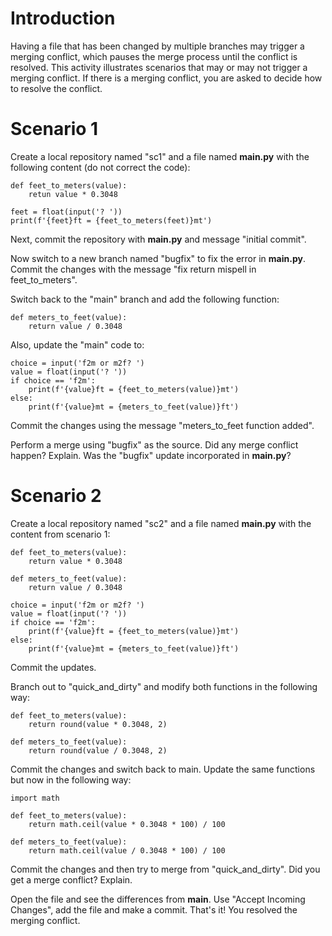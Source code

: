 # Introduction 

Having a file that has been changed by multiple branches may trigger a merging conflict, which pauses the merge process until the conflict is resolved. This activity illustrates scenarios that may or may not trigger a merging conflict. If there is a merging conflict, you are asked to decide how to resolve the conflict. 

# Scenario 1

Create a local repository named "sc1" and a file named **main.py** with the following content (do not correct the code): 

```
def feet_to_meters(value):
    retun value * 0.3048

feet = float(input('? '))
print(f'{feet}ft = {feet_to_meters(feet)}mt')
```

Next, commit the repository with **main.py** and message "initial commit". 

Now switch to a new branch named "bugfix" to fix the error in **main.py**. Commit the changes with the message "fix return mispell in feet_to_meters". 

Switch back to the "main" branch and add the following function: 

```
def meters_to_feet(value):
    return value / 0.3048
```

Also, update the "main" code to: 

```
choice = input('f2m or m2f? ')
value = float(input('? '))
if choice == 'f2m':
    print(f'{value}ft = {feet_to_meters(value)}mt')
else: 
    print(f'{value}mt = {meters_to_feet(value)}ft')
```

Commit the changes using the message "meters_to_feet function added". 

Perform a merge using "bugfix" as the source. Did any merge conflict happen? Explain. Was the "bugfix" update incorporated in **main.py**? 

# Scenario 2

Create a local repository named "sc2" and a file named **main.py** with the content from scenario 1: 

```
def feet_to_meters(value):
    return value * 0.3048

def meters_to_feet(value):
    return value / 0.3048

choice = input('f2m or m2f? ')
value = float(input('? '))
if choice == 'f2m':
    print(f'{value}ft = {feet_to_meters(value)}mt')
else: 
    print(f'{value}mt = {meters_to_feet(value)}ft')
```

Commit the updates. 

Branch out to "quick_and_dirty" and modify both functions in the following way: 

```
def feet_to_meters(value):
    return round(value * 0.3048, 2)

def meters_to_feet(value):
    return round(value / 0.3048, 2)
```

Commit the changes and switch back to main. Update the same functions but now in the following way: 

```
import math 

def feet_to_meters(value):
    return math.ceil(value * 0.3048 * 100) / 100

def meters_to_feet(value):
    return math.ceil(value / 0.3048 * 100) / 100
```

Commit the changes and then try to merge from "quick_and_dirty". Did you get a merge conflict? Explain. 

Open the file and see the differences from **main**. Use "Accept Incoming Changes", add the file and make a commit. That's it! You resolved the merging conflict. 